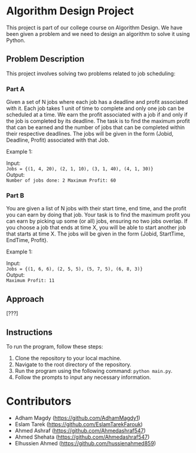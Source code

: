 # Algorithm Design Project
This project is part of our college course on Algorithm Design. We have been given a problem and we need to design an algorithm to solve it using Python.
## Problem Description
This project involves solving two problems related to job scheduling:
### Part A
Given a set of N jobs where each job has a deadline and profit associated with it. Each job takes 1 unit of time to complete and only one job can be scheduled at a time. We earn the profit associated with a job if and only if the job is completed by its deadline. The task is to find the maximum profit that can be earned and the number of jobs that can be completed within their respective deadlines. The jobs will be given in the form (Jobid, Deadline, Profit) associated with that Job.

Example 1:

 Input:  
` Jobs = {(1, 4, 20), (2, 1, 10), (3, 1, 40), (4, 1, 30)} `  
 Output:  
` Number of jobs done: 2
Maximum Profit: 60 `  

### Part B
You are given a list of N jobs with their start time, end time, and the profit you can earn by doing that job. Your task is to find the maximum profit you can earn by picking up some (or all) jobs, ensuring no two jobs overlap. If you choose a job that ends at time X, you will be able to start another job that starts at time X. The jobs will be given in the form {Jobid, StartTime, EndTime, Profit}.

Example 1:

 Input:  
` Jobs = {(1, 6, 6), (2, 5, 5), (5, 7, 5), (6, 8, 3)} `  
 Output:  
` Maximum Profit: 11 `  

## Approach
[???]
## Instructions
To run the program, follow these steps:

1. Clone the repository to your local machine.
2. Navigate to the root directory of the repository.
3. Run the program using the following command: `python main.py`.
4. Follow the prompts to input any necessary information.

# Contributors
- Adham Magdy          (https://github.com/AdhamMagdy1)
- Eslam Tarek          (https://github.com/EslamTarekFarouk)
- Ahmed Ashraf         (https://github.com/Ahmedashraf547)
- Ahmed Shehata        (https://github.com/Ahmedashraf547)
- Elhussien Ahmed      (https://github.com/hussienahmed859)

